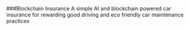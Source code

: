 ###Blockchain Insurance
A simple AI and blockchain powered car insurance for rewarding good driving and eco friendly car maintenance practices